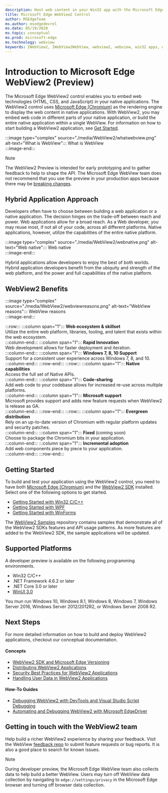 ```yaml
---
description: Host web content in your Win32 app with the Microsoft Edge WebView 2 control
title: Microsoft Edge WebView2 Control
author: MSEdgeTeam
ms.author: msedgedevrel
ms.date: 05/19/2020
ms.topic: conceptual
ms.prod: microsoft-edge
ms.technology: webview
keywords: IWebView2, IWebView2WebView, webview2, webview, win32 apps, win32, edge, ICoreWebView2, CoreWebView2, ICoreWebView2Host, browser control, edge html, Windows Forms, WinForms, WPF, .NET
---
```


# Introduction to Microsoft Edge WebView2 (Preview)  

The Microsoft Edge WebView2 control enables you to embed web technologies \(HTML, CSS, and JavaScript\) in your native applications.  The WebView2 control uses [Microsoft Edge (Chromium)](https://www.microsoftedgeinsider.com) as the rendering engine to display the web content in native applications.  With WebView2, you may embed web code in different parts of your native application, or build the entire native application within a single WebView.  For information on how to start building a WebView2 application, see [Get Started](./index.md#getting-started).  

:::image type="complex" source="./media/WebView2/whatwebview.png" alt-text="What is WebView":::
   What is WebView  
:::image-end:::  

> [!NOTE]
> The WebView2 Preview is intended for early prototyping and to gather feedback to help to shape the API.  The Microsoft Edge WebView team does not recommend that you use the preview in your production apps because there may be [breaking changes](./releasenotes.md).  

## Hybrid Application Approach  

Developers often have to choose between building a web application or a native application.  The decision hinges on the trade-off between reach and power.  Web applications allow for a broad reach.  As a Web developer, you may reuse most, if not all of your code, across all different platforms.  Native applications, however, utilize the capabilities of the entire native platform.  

:::image type="complex" source="./media/WebView2/webnative.png" alt-text="Web native":::
   Web native  
:::image-end:::  

Hybrid applications allow developers to enjoy the best of both worlds.  Hybrid application developers benefit from the ubiquity and strength of the web platform, and the power and full capabilities of the native platform.  

## WebView2 Benefits   

:::image type="complex" source="./media/WebView2/webviewreasons.png" alt-text="WebView reasons":::
   WebView reasons  
:::image-end:::  

:::row:::
   :::column span="1":::
      **Web ecosystem \& skillset**  
      Utilize the entire web platform, libraries, tooling, and talent that exists within the web ecosystem.  
   :::column-end:::
   :::column span="1":::
      **Rapid Innovation**  
      Web development allows for faster deployment and iteration.  
   :::column-end:::
   :::column span="1":::
      **Windows 7, 8, 10 Support**  
      Support for a consistent user experience across Windows 7, 8, and 10.  
   :::column-end:::
:::row-end:::
:::row:::
   :::column span="1":::
      **Native capabilities**  
      Access the full set of Native APIs.  
   :::column-end:::
   :::column span="1":::
      **Code-sharing**  
      Add web code to your codebase allows for increased re-use across multiple platforms.  
   :::column-end:::
   :::column span="1":::
      **Microsoft support**  
      Microsoft provides support and adds new feature requests when WebView2 is release as GA.  
   :::column-end:::
:::row-end:::
:::row:::
   :::column span="1":::
      **Evergreen distribution**  
      Rely on an up-to-date version of Chromium with regular platform updates and security patches.  
   :::column-end:::
   :::column span="1":::
      **Fixed** \(coming soon\)  
      Choose to package the Chromium bits in your application.  
   :::column-end:::
   :::column span="1":::
      **Incremental adoption**  
      Add web components piece by piece to your application.  
   :::column-end:::
:::row-end:::  

## Getting Started  

To build and test your application using the WebView2 control, you need to have both [Microsoft Edge (Chromium)](https://www.microsoftedgeinsider.com/download) and the [WebView2 SDK](https://aka.ms/webviewnuget) installed.  Select one of the following options to get started.  

*   [Getting Started with Win32 C/C++](./gettingstarted/win32.md)  
*   [Getting Started with WPF](./gettingstarted/wpf.md)  
*   [Getting Started with WinForms](./gettingstarted/winforms.md)  

The [WebView2 Samples](https://github.com/MicrosoftEdge/WebView2Samples) repository contains samples that demonstrate all of the WebView2 SDKs features and API usage patterns. As more features are added to the WebView2 SDK, the sample applications will be updated.   

## Supported Platforms  

A developer preview is available on the following programming environments.  

*   Win32 C/C++  
*   .NET Framework 4.6.2 or later  
*   .NET Core 3.0 or later  
*   [WinUI 3.0](/uwp/toolkits/winui3/)  

You mun run Windows 10, Windows 8.1, Windows 8, Windows 7, Windows Server 2016, Windows Server 2012/2012R2, or Windows Server 2008 R2.   

## Next Steps  

For more detailed information on how to build and deploy WebView2 applications, checkout our conceptual documentation.  

#### Concepts  

*   [WebView2 SDK and Microsoft Edge Versioning](./concepts/versioning.md)
*   [Distributing WebView2 Applications](./concepts/distribution.md)  
*   [Security Best Practices for WebView2 Applications](./concepts/security.md)
*   [Handling User Data in WebView2 Applications](./concepts/userdatafolder.md)
 
#### How-To Guides  

*   [Debugging WebView2 with DevTools and Visual Studio Script Debugging](./howto/debug.md)  
*   [Automating and Debugging WebView2 with Microsoft EdgeDriver](./howto/webdriver.md)  

## Getting in touch with the WebView2 team  

Help build a richer WebView2 experience by sharing your feedback.  Visit the WebView [feedback repo](https://aka.ms/webviewfeedback) to submit feature requests or bug reports.  It is also a good place to search for known issues.  

> [!NOTE]
> During developer preview, the Microsoft Edge WebView team also collects data to help build a better WebView.  Users may turn off WebView data collection by navigating to `edge://settings/privacy` in the Microsoft Edge browser and turning off browser data collection.  

